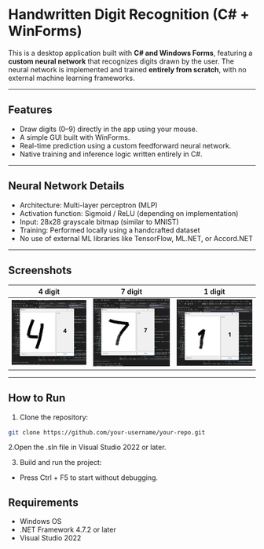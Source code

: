 # Handwritten Digit Recognition (C# + WinForms)

This is a desktop application built with **C# and Windows Forms**, featuring a **custom neural network** that recognizes digits drawn by the user. The neural network is implemented and trained **entirely from scratch**, with no external machine learning frameworks.

---

## Features

- Draw digits (0–9) directly in the app using your mouse.
- A simple GUI built with WinForms.
- Real-time prediction using a custom feedforward neural network.
- Native training and inference logic written entirely in C#.

---

## Neural Network Details

- Architecture: Multi-layer perceptron (MLP)
- Activation function: Sigmoid / ReLU (depending on implementation)
- Input: 28x28 grayscale bitmap (similar to MNIST)
- Training: Performed locally using a handcrafted dataset
- No use of external ML libraries like TensorFlow, ML.NET, or Accord.NET

---

## Screenshots

| 4 digit | 7 digit | 1 digit |
|------------------|------------------|----------------|
| ![](examples/4e4b4fac-dbde-4e3d-a1a1-a4927c1ad3f0.jpeg) | ![](examples/8d957b90-a587-43dd-b67b-b3296d52d784.jpeg) | ![](examples/30b5debd-9019-4e7f-905f-fbfe2debc78d.jpeg) |

---

## How to Run

1. Clone the repository:
```bash
git clone https://github.com/your-username/your-repo.git
```

2.Open the .sln file in Visual Studio 2022 or later.

3. Build and run the project:

- Press Ctrl + F5 to start without debugging.

## Requirements
- Windows OS
- .NET Framework 4.7.2 or later
- Visual Studio 2022